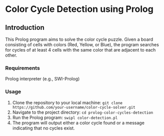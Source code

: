 # Color Cycle Detection using Prolog

## Introduction
This Prolog program aims to solve the color cycle puzzle. Given a board consisting of cells with colors (Red, Yellow, or Blue), the program searches for cycles of at least 4 cells with the same color that are adjacent to each other.

### Requirements
Prolog interpreter (e.g., SWI-Prolog)

### Usage
1. Clone the repository to your local machine:
  ```git clone https://github.com/your-username/color-cycle-solver.git```
2. Navigate to the project directory:
```cd prolog-color-cycles-detection```
3. Run the Prolog program:
```swipl color-detection.pl```
4. The program will output either a color cycle found or a message indicating that no cycles exist.
